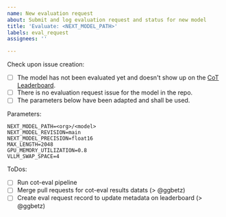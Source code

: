 ```yaml
---
name: New evaluation request
about: Submit and log evaluation request and status for new model
title: 'Evaluate: <NEXT_MODEL_PATH>'
labels: eval_request
assignees: ''

---
```


Check upon issue creation:

* [ ] The model has not been evaluated yet and doesn't show up on the [CoT Leaderboard](https://huggingface.co/spaces/logikon/open_cot_leaderboard).
* [ ] There is no evaluation request issue for the model in the repo.
* [ ] The parameters below have been adapted and shall be used.

Parameters:

```console
NEXT_MODEL_PATH=<org>/<model>
NEXT_MODEL_REVISION=main
NEXT_MODEL_PRECISION=float16
MAX_LENGTH=2048 
GPU_MEMORY_UTILIZATION=0.8
VLLM_SWAP_SPACE=4
```

ToDos:

* [ ] Run cot-eval pipeline
* [ ] Merge pull requests for cot-eval results datats (> @ggbetz)
* [ ] Create eval request record to update metadata on leaderboard (> @ggbetz)
